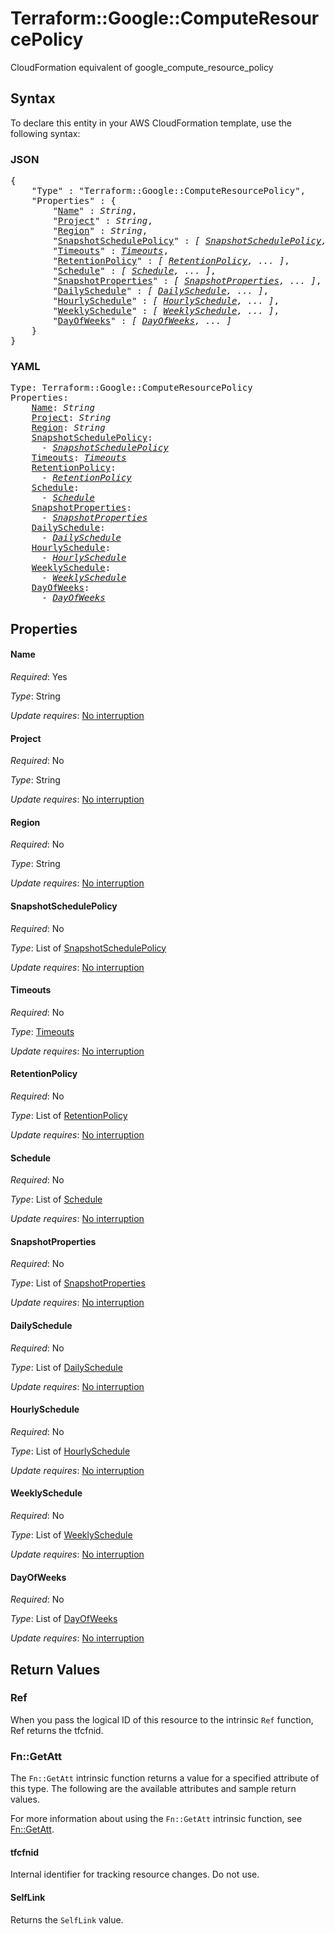 # Terraform::Google::ComputeResourcePolicy

CloudFormation equivalent of google_compute_resource_policy

## Syntax

To declare this entity in your AWS CloudFormation template, use the following syntax:

### JSON

<pre>
{
    "Type" : "Terraform::Google::ComputeResourcePolicy",
    "Properties" : {
        "<a href="#name" title="Name">Name</a>" : <i>String</i>,
        "<a href="#project" title="Project">Project</a>" : <i>String</i>,
        "<a href="#region" title="Region">Region</a>" : <i>String</i>,
        "<a href="#snapshotschedulepolicy" title="SnapshotSchedulePolicy">SnapshotSchedulePolicy</a>" : <i>[ <a href="snapshotschedulepolicy.md">SnapshotSchedulePolicy</a>, ... ]</i>,
        "<a href="#timeouts" title="Timeouts">Timeouts</a>" : <i><a href="timeouts.md">Timeouts</a></i>,
        "<a href="#retentionpolicy" title="RetentionPolicy">RetentionPolicy</a>" : <i>[ <a href="retentionpolicy.md">RetentionPolicy</a>, ... ]</i>,
        "<a href="#schedule" title="Schedule">Schedule</a>" : <i>[ <a href="schedule.md">Schedule</a>, ... ]</i>,
        "<a href="#snapshotproperties" title="SnapshotProperties">SnapshotProperties</a>" : <i>[ <a href="snapshotproperties.md">SnapshotProperties</a>, ... ]</i>,
        "<a href="#dailyschedule" title="DailySchedule">DailySchedule</a>" : <i>[ <a href="dailyschedule.md">DailySchedule</a>, ... ]</i>,
        "<a href="#hourlyschedule" title="HourlySchedule">HourlySchedule</a>" : <i>[ <a href="hourlyschedule.md">HourlySchedule</a>, ... ]</i>,
        "<a href="#weeklyschedule" title="WeeklySchedule">WeeklySchedule</a>" : <i>[ <a href="weeklyschedule.md">WeeklySchedule</a>, ... ]</i>,
        "<a href="#dayofweeks" title="DayOfWeeks">DayOfWeeks</a>" : <i>[ <a href="dayofweeks.md">DayOfWeeks</a>, ... ]</i>
    }
}
</pre>

### YAML

<pre>
Type: Terraform::Google::ComputeResourcePolicy
Properties:
    <a href="#name" title="Name">Name</a>: <i>String</i>
    <a href="#project" title="Project">Project</a>: <i>String</i>
    <a href="#region" title="Region">Region</a>: <i>String</i>
    <a href="#snapshotschedulepolicy" title="SnapshotSchedulePolicy">SnapshotSchedulePolicy</a>: <i>
      - <a href="snapshotschedulepolicy.md">SnapshotSchedulePolicy</a></i>
    <a href="#timeouts" title="Timeouts">Timeouts</a>: <i><a href="timeouts.md">Timeouts</a></i>
    <a href="#retentionpolicy" title="RetentionPolicy">RetentionPolicy</a>: <i>
      - <a href="retentionpolicy.md">RetentionPolicy</a></i>
    <a href="#schedule" title="Schedule">Schedule</a>: <i>
      - <a href="schedule.md">Schedule</a></i>
    <a href="#snapshotproperties" title="SnapshotProperties">SnapshotProperties</a>: <i>
      - <a href="snapshotproperties.md">SnapshotProperties</a></i>
    <a href="#dailyschedule" title="DailySchedule">DailySchedule</a>: <i>
      - <a href="dailyschedule.md">DailySchedule</a></i>
    <a href="#hourlyschedule" title="HourlySchedule">HourlySchedule</a>: <i>
      - <a href="hourlyschedule.md">HourlySchedule</a></i>
    <a href="#weeklyschedule" title="WeeklySchedule">WeeklySchedule</a>: <i>
      - <a href="weeklyschedule.md">WeeklySchedule</a></i>
    <a href="#dayofweeks" title="DayOfWeeks">DayOfWeeks</a>: <i>
      - <a href="dayofweeks.md">DayOfWeeks</a></i>
</pre>

## Properties

#### Name

_Required_: Yes

_Type_: String

_Update requires_: [No interruption](https://docs.aws.amazon.com/AWSCloudFormation/latest/UserGuide/using-cfn-updating-stacks-update-behaviors.html#update-no-interrupt)

#### Project

_Required_: No

_Type_: String

_Update requires_: [No interruption](https://docs.aws.amazon.com/AWSCloudFormation/latest/UserGuide/using-cfn-updating-stacks-update-behaviors.html#update-no-interrupt)

#### Region

_Required_: No

_Type_: String

_Update requires_: [No interruption](https://docs.aws.amazon.com/AWSCloudFormation/latest/UserGuide/using-cfn-updating-stacks-update-behaviors.html#update-no-interrupt)

#### SnapshotSchedulePolicy

_Required_: No

_Type_: List of <a href="snapshotschedulepolicy.md">SnapshotSchedulePolicy</a>

_Update requires_: [No interruption](https://docs.aws.amazon.com/AWSCloudFormation/latest/UserGuide/using-cfn-updating-stacks-update-behaviors.html#update-no-interrupt)

#### Timeouts

_Required_: No

_Type_: <a href="timeouts.md">Timeouts</a>

_Update requires_: [No interruption](https://docs.aws.amazon.com/AWSCloudFormation/latest/UserGuide/using-cfn-updating-stacks-update-behaviors.html#update-no-interrupt)

#### RetentionPolicy

_Required_: No

_Type_: List of <a href="retentionpolicy.md">RetentionPolicy</a>

_Update requires_: [No interruption](https://docs.aws.amazon.com/AWSCloudFormation/latest/UserGuide/using-cfn-updating-stacks-update-behaviors.html#update-no-interrupt)

#### Schedule

_Required_: No

_Type_: List of <a href="schedule.md">Schedule</a>

_Update requires_: [No interruption](https://docs.aws.amazon.com/AWSCloudFormation/latest/UserGuide/using-cfn-updating-stacks-update-behaviors.html#update-no-interrupt)

#### SnapshotProperties

_Required_: No

_Type_: List of <a href="snapshotproperties.md">SnapshotProperties</a>

_Update requires_: [No interruption](https://docs.aws.amazon.com/AWSCloudFormation/latest/UserGuide/using-cfn-updating-stacks-update-behaviors.html#update-no-interrupt)

#### DailySchedule

_Required_: No

_Type_: List of <a href="dailyschedule.md">DailySchedule</a>

_Update requires_: [No interruption](https://docs.aws.amazon.com/AWSCloudFormation/latest/UserGuide/using-cfn-updating-stacks-update-behaviors.html#update-no-interrupt)

#### HourlySchedule

_Required_: No

_Type_: List of <a href="hourlyschedule.md">HourlySchedule</a>

_Update requires_: [No interruption](https://docs.aws.amazon.com/AWSCloudFormation/latest/UserGuide/using-cfn-updating-stacks-update-behaviors.html#update-no-interrupt)

#### WeeklySchedule

_Required_: No

_Type_: List of <a href="weeklyschedule.md">WeeklySchedule</a>

_Update requires_: [No interruption](https://docs.aws.amazon.com/AWSCloudFormation/latest/UserGuide/using-cfn-updating-stacks-update-behaviors.html#update-no-interrupt)

#### DayOfWeeks

_Required_: No

_Type_: List of <a href="dayofweeks.md">DayOfWeeks</a>

_Update requires_: [No interruption](https://docs.aws.amazon.com/AWSCloudFormation/latest/UserGuide/using-cfn-updating-stacks-update-behaviors.html#update-no-interrupt)

## Return Values

### Ref

When you pass the logical ID of this resource to the intrinsic `Ref` function, Ref returns the tfcfnid.

### Fn::GetAtt

The `Fn::GetAtt` intrinsic function returns a value for a specified attribute of this type. The following are the available attributes and sample return values.

For more information about using the `Fn::GetAtt` intrinsic function, see [Fn::GetAtt](https://docs.aws.amazon.com/AWSCloudFormation/latest/UserGuide/intrinsic-function-reference-getatt.html).

#### tfcfnid

Internal identifier for tracking resource changes. Do not use.

#### SelfLink

Returns the <code>SelfLink</code> value.

